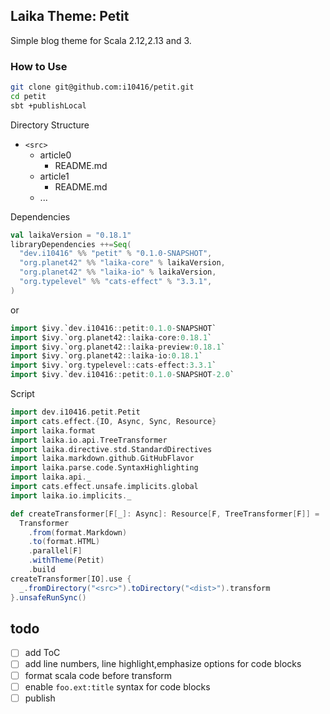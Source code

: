 ## Laika Theme: Petit

Simple blog theme for Scala 2.12,2.13 and 3.

### How to Use


```sh
git clone git@github.com:i10416/petit.git
cd petit
sbt +publishLocal
```


Directory Structure


- `<src>`
  - article0
    - README.md
  - article1
    - README.md
  - ...


Dependencies

```scala
val laikaVersion = "0.18.1"
libraryDependencies ++=Seq(
  "dev.i10416" %% "petit" % "0.1.0-SNAPSHOT",
  "org.planet42" %% "laika-core" % laikaVersion,
  "org.planet42" %% "laika-io" % laikaVersion,
  "org.typelevel" %% "cats-effect" % "3.3.1",
)
```

or
```scala
import $ivy.`dev.i10416::petit:0.1.0-SNAPSHOT`
import $ivy.`org.planet42::laika-core:0.18.1`
import $ivy.`org.planet42::laika-preview:0.18.1`
import $ivy.`org.planet42::laika-io:0.18.1`
import $ivy.`org.typelevel::cats-effect:3.3.1`
import $ivy.`dev.i10416::petit:0.1.0-SNAPSHOT-2.0`
```

Script

```scala
import dev.i10416.petit.Petit
import cats.effect.{IO, Async, Sync, Resource}
import laika.format
import laika.io.api.TreeTransformer
import laika.directive.std.StandardDirectives
import laika.markdown.github.GitHubFlavor
import laika.parse.code.SyntaxHighlighting
import laika.api._
import cats.effect.unsafe.implicits.global
import laika.io.implicits._

def createTransformer[F[_]: Async]: Resource[F, TreeTransformer[F]] =
  Transformer
    .from(format.Markdown)
    .to(format.HTML)
    .parallel[F]
    .withTheme(Petit)
    .build
createTransformer[IO].use {
  _.fromDirectory("<src>").toDirectory("<dist>").transform
}.unsafeRunSync()
```

## todo
- [ ] add ToC
- [ ] add line numbers, line highlight,emphasize options for code blocks
- [ ] format scala code before transform
- [ ] enable `foo.ext:title` syntax for code blocks
- [ ] publish
